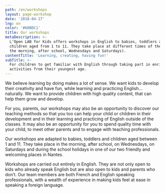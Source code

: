 ```yaml
---
path: /en/workshops
layout: page-workshop
date: '2018-04-27'
lng: en
color: '#60BDC1'
title: Our workshops
metaDescription: >-
  L’Open LAB for Kids offers workshops in English to babies, toddlers and
  children aged from 1 to 11. They take place at different times of the day (in
  the morning, after school, Wednesdays and Saturdays).
contentTitle: 'Learning, creating, having fun!'
subTitle: >-
  For children to get familiar with English through taking part in enriching
  activities from their youngest age.
---
```

We believe learning by doing makes a lot of sense. We want kids to develop their creativity and have fun, while learning and practicing English… naturally. We want to provide children with high quality content, that can help them grow and develop.

For you, parents, our workshops may also be an opportunity to discover our teaching methods so that you too can help your child or children in their development and in their learning and practicing of English outside of the classes. It may also be an opportunity for you to spend quality time with your child, to meet other parents and to engage with teaching professionals.

Our workshops are adapted to babies, toddlers and children aged between 1 and 11. They take place in the morning, after school, on Wednesdays, on Saturdays and during the school holidays in one of our two friendly and welcoming places in Nantes.

Workshops are carried out entirely in English. They are not only open to kids who already speak English but are also open to kids and parents who don’t. Our team members are both French and English speaking professionals, with a wealth of experience in making kids feel at ease in speaking a foreign language.
